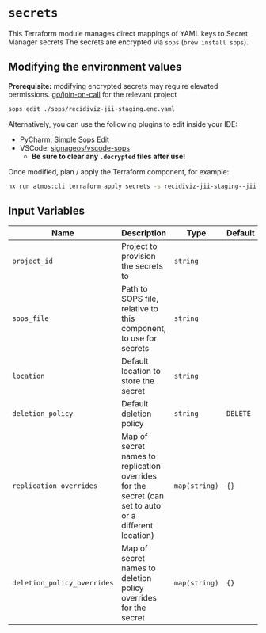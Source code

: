# `secrets`

This Terraform module manages direct mappings of YAML keys to Secret Manager secrets
The secrets are encrypted via `sops` (`brew install sops`).

## Modifying the environment values

**Prerequisite:** modifying encrypted secrets may require elevated
permissions. [go/join-on-call](https://go/join-on-call) for the relevant project

```bash
sops edit ./sops/recidiviz-jii-staging.enc.yaml
```

Alternatively, you can use the following plugins to edit inside your IDE:

* PyCharm: [Simple Sops Edit](https://plugins.jetbrains.com/plugin/21317-simple-sops-edit)
* VSCode: [signageos/vscode-sops](https://marketplace.visualstudio.com/items?itemName=signageos.signageos-vscode-sops)
    * **Be sure to clear any `.decrypted` files after use!**

Once modified, plan / apply the Terraform component, for example:

```bash
nx run atmos:cli terraform apply secrets -s recidiviz-jii-staging--jii
```

## Input Variables

| Name                        | Description                                                                                           | Type          | Default  | Required |
|-----------------------------|-------------------------------------------------------------------------------------------------------|---------------|----------|:--------:|
| `project_id`                | Project to provision the secrets to                                                                   | `string`      |          |   yes    |
| `sops_file`                 | Path to SOPS file, relative to this component, to use for secrets                                     | `string`      |          |   yes    |
| `location`                  | Default location to store the secret                                                                  | `string`      |          |   yes    |
| `deletion_policy`           | Default deletion policy                                                                               | `string`      | `DELETE` |    no    |
| `replication_overrides`     | Map of secret names to replication overrides for the secret (can set to auto or a different location) | `map(string)` | `{}`     |    no    |
| `deletion_policy_overrides` | Map of secret names to deletion policy overrides for the secret                                       | `map(string)` | `{}`     |    no    |

